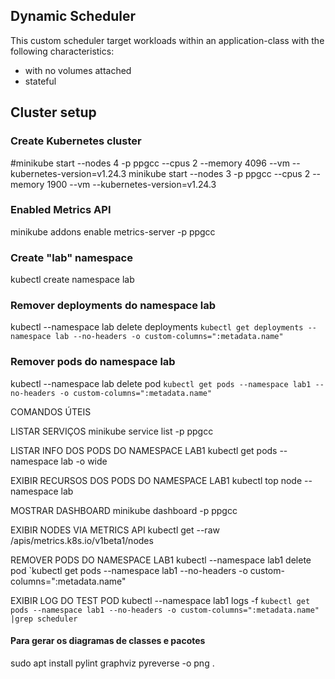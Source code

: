## Dynamic Scheduler

This custom scheduler target workloads within an application-class with the following characteristics:

- with no volumes attached
- stateful

## Cluster setup

### Create Kubernetes cluster
#minikube start --nodes 4 -p ppgcc --cpus 2 --memory 4096 --vm --kubernetes-version=v1.24.3
minikube start --nodes 3 -p ppgcc --cpus 2 --memory 1900 --vm --kubernetes-version=v1.24.3

### Enabled Metrics API
minikube addons enable metrics-server -p ppgcc

### Create "lab" namespace
kubectl create namespace lab

### Remover deployments do namespace lab
kubectl --namespace lab delete deployments `kubectl get deployments --namespace lab --no-headers -o custom-columns=":metadata.name"`

### Remover pods do namespace lab
kubectl --namespace lab delete pod `kubectl get pods --namespace lab1 --no-headers -o custom-columns=":metadata.name"`

COMANDOS ÚTEIS

LISTAR SERVIÇOS
minikube service list -p ppgcc

LISTAR INFO DOS PODS DO NAMESPACE LAB1
kubectl get pods --namespace lab -o wide

EXIBIR RECURSOS DOS PODS DO NAMESPACE LAB1
kubectl top node --namespace lab

MOSTRAR DASHBOARD
minikube dashboard -p ppgcc

EXIBIR NODES VIA METRICS API
kubectl get --raw /apis/metrics.k8s.io/v1beta1/nodes

REMOVER PODS DO NAMESPACE LAB1
kubectl --namespace lab1 delete pod `kubectl get pods --namespace lab1 --no-headers -o custom-columns=":metadata.name"

EXIBIR LOG DO TEST POD
kubectl --namespace lab1 logs -f `kubectl get pods --namespace lab1 --no-headers -o custom-columns=":metadata.name" |grep scheduler`

#### Para gerar os diagramas de classes e pacotes
sudo apt install pylint graphviz
pyreverse -o png .
